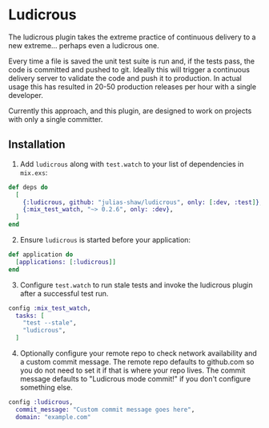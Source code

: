 # Ludicrous

The ludicrous plugin takes the extreme practice of continuous delivery to a new extreme... perhaps even a ludicrous one.

Every time a file is saved the unit test suite is run and, if the tests pass, the code is committed and pushed to git. Ideally this will trigger a continuous delivery server to validate the code and push it to production. In actual usage this has resulted in 20-50 production releases per hour with a single developer.

Currently this approach, and this plugin, are designed to work on projects with only a single committer.

## Installation

  1. Add `ludicrous` along with `test.watch` to your list of dependencies in `mix.exs`:

```elixir
def deps do
  [
    {:ludicrous, github: "julias-shaw/ludicrous", only: [:dev, :test]},
    {:mix_test_watch, "~> 0.2.6", only: :dev},
  ]
end
```

  2. Ensure `ludicrous` is started before your application:

```elixir
def application do
  [applications: [:ludicrous]]
end
```

  3. Configure `test.watch` to run stale tests and invoke the ludicrous plugin after a successful test run.

```elixir
config :mix_test_watch,
  tasks: [
    "test --stale",
    "ludicrous",
  ]
```

  4. Optionally configure your remote repo to check network availability and a custom commit message. The remote repo defaults to github.com so you do not need to set it if that is where your repo lives. The commit message defaults to "Ludicrous mode commit!" if you don't configure something else.

```elixir
config :ludicrous,
  commit_message: "Custom commit message goes here",
  domain: "example.com"
```
